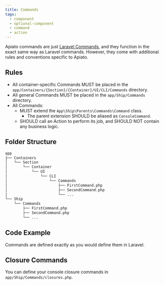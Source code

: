 ```yaml
---
title: Commands
tags:
  - component
  - optional-component
  - command
  - action
---
```


Apiato commands are just [Laravel Commands](https://laravel.com/docs/artisan),
and they function in the exact same way as Laravel commands.
However, they come with additional rules and conventions specific to Apiato.

## Rules

- All container-specific Commands MUST be placed in the `app/Containers/{Section}/{Container}/UI/CLI/Commands` directory.
- All general Commands MUST be placed in the `app/Ship/Commands` directory.
- All Commands:
  - MUST extend the `App\Ship\Parents\Commands\Command` class.
    - The parent extension SHOULD be aliased as `ConsoleCommand`.
  - SHOULD call an Action to perform its job, and SHOULD NOT contain any business logic.

## Folder Structure

```markdown
app
├── Containers
│   └── Section
│       └── Container
│           └── UI
│               └── CLI
│                   └── Commands
│                       ├── FirstCommand.php
│                       ├── SecondCommand.php
│                       └── ...
└── Ship
    └── Commands
        ├── FirstCommand.php
        ├── SecondCommand.php
        └── ...
```

## Code Example

Commands are defined exactly as you would define them in Laravel.

## Closure Commands

You can define your console closure commands in `app/Ship/Commands/closures.php`.

